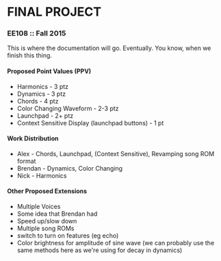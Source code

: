 # FINAL PROJECT
### EE108 :: Fall 2015

This is where the documentation will go.  Eventually.  You know, when we finish this thing.

#### Proposed Point Values (PPV)
- Harmonics - 3 ptz
- Dynamics - 3 ptz
- Chords - 4 ptz
- Color Changing Waveform - 2-3 ptz
- Launchpad - 2+ ptz
- Context Sensitive Display (launchpad buttons) - 1 pt

#### Work Distribution
- Alex - Chords, Launchpad, (Context Sensitive), Revamping song ROM format
- Brendan - Dynamics, Color Changing
- Nick - Harmonics

#### Other Proposed Extensions
- Multiple Voices
- Some idea that Brendan had 
- Speed up/slow down
- Multiple song ROMs
- switch to turn on features (eg echo)
- Color brightness for amplitude of sine wave (we can probably use the same methods here as we're using for decay in dynamics)
